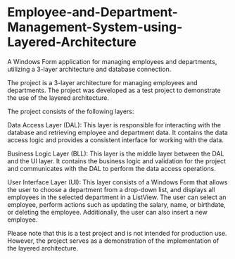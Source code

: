 # Employee-and-Department-Management-System-using-Layered-Architecture
A Windows Form application for managing employees and departments, utilizing a 3-layer architecture and database connection.

The project is a 3-layer architecture for managing employees and departments. The project was developed as a test project to demonstrate the use of the layered architecture.

The project consists of the following layers:

Data Access Layer (DAL): This layer is responsible for interacting with the database and retrieving employee and department data. It contains the data access logic and provides a consistent interface for working with the data.

Business Logic Layer (BLL): This layer is the middle layer between the DAL and the UI layer. It contains the business logic and validation for the project and communicates with the DAL to perform the data access operations.

User Interface Layer (UI): This layer consists of a Windows Form that allows the user to choose a department from a drop-down list, and displays all employees in the selected department in a ListView. The user can select an employee, perform actions such as updating the salary, name, or birthdate, or deleting the employee. Additionally, the user can also insert a new employee.

Please note that this is a test project and is not intended for production use. However, the project serves as a demonstration of the implementation of the layered architecture.
